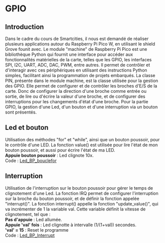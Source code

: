 # GPIO
## Introduction
Dans le cadre du cours de Smartcities, il nous est demandé de réaliser plusieurs applications autour du Raspberry Pi Pico W, en utilisant le shield Grove founit avec.
Le module "machine" de Raspberry Pi Pico est une bibliothèque Python qui fournit une interface pour accéder aux fonctionnalités matérielles de la carte, telles que les GPIO, les interfaces SPI, I2C, UART, ADC, DAC, PWM, entre autres. Il permet de contrôler et d'interagir avec ces périphériques en utilisant des instructions Python simples, facilitant ainsi la programmation de projets embarqués. La classe PIN, présente dans le module machine, est la classe utilisée pour la gestion des GPIO. Elle permet de configurer et de contrôler les broches d'E/S de la carte. Donc de configurer la direction d'une broche comme entrée ou sortie, de lire ou d'écrire la valeur d'une broche, et de configurer des interruptions pour les changements d'état d'une broche. 
Pour la partie GPIO, la gestion d'une Led, d'un bouton et d'une interruption via un bouton sont présentés.
## Led et bouton
Utilisation des méthodes "for" et "while", ainsi que un bouton poussoir, pour le contrôle d'une LED. La fonction value() est utilisée pour lire l'état de mon bouton poussoir, et aussi pour écrire l'état de ma LED. <br> 
**Appuie bouton poussoir** : Led clignote 10x.<br>
Code : [Led_BP_bouclefor](https://github.com/hepl-leclercq/smartcities/blob/4bdb1034d0ef0033ecef4018052e9c295b761aa2/GPIO/Led_BP_bouclefor.py)

## Interruption
Utilisation de l'interruption sur le bouton poussoir pour gérer le temps de clignotement d'une Led. La fonction IRQ permet de configurer l'interruption sur la broche du bouton poussoir, et de définir la fonction appelée "interrupt()". La fonction interrupt() appelle la fonction "update_value()", qui va incrémenter de 1 la variable val. Cette variable définit la vitesse de clignotement, tel que : <br> 
**Pas d'appuie** : Led allumée. <br>
**Appuie 'val' fois** : Led clignotte à intervalle (1/(1+val)) secondes.<br>
**'val' = 15** : Reset le programme<br>
Code : [Led_BP_Interrupt](https://github.com/hepl-leclercq/smartcities/blob/0b574c7c24d3611e5b671a340976c71a10b51375/GPIO/Led_BP_Interrupt.py)
